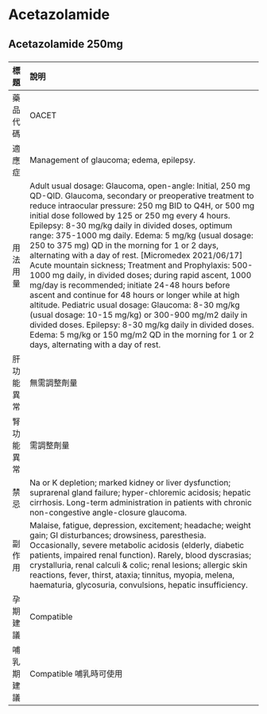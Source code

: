 # Acetazolamide

## Acetazolamide 250mg

##### 

| 標題       | 說明                                                                                                                                                                                                                                                                                                                                                                                                                                                                                                                                                                                                                                                                                                                                                                                                                                                                                                                                                             |
|:-----------|:-----------------------------------------------------------------------------------------------------------------------------------------------------------------------------------------------------------------------------------------------------------------------------------------------------------------------------------------------------------------------------------------------------------------------------------------------------------------------------------------------------------------------------------------------------------------------------------------------------------------------------------------------------------------------------------------------------------------------------------------------------------------------------------------------------------------------------------------------------------------------------------------------------------------------------------------------------------------|
| 藥品代碼   | OACET                                                                                                                                                                                                                                                                                                                                                                                                                                                                                                                                                                                                                                                                                                                                                                                                                                                                                                                                                            |
| 適應症     | Management of glaucoma; edema, epilepsy.                                                                                                                                                                                                                                                                                                                                                                                                                                                                                                                                                                                                                                                                                                                                                                                                                                                                                                                         |
| 用法用量   | Adult usual dosage: Glaucoma, open-angle: Initial, 250 mg QD-QID. Glaucoma, secondary or preoperative treatment to reduce intraocular pressure: 250 mg BID to Q4H, or 500 mg initial dose followed by 125 or 250 mg every 4 hours. Epilepsy: 8-30 mg/kg daily in divided doses, optimum range: 375-1000 mg daily. Edema: 5 mg/kg (usual dosage: 250 to 375 mg) QD in the morning for 1 or 2 days, alternating with a day of rest. [Micromedex 2021/06/17] Acute mountain sickness; Treatment and Prophylaxis: 500-1000 mg daily, in divided doses; during rapid ascent, 1000 mg/day is recommended; initiate 24-48 hours before ascent and continue for 48 hours or longer while at high altitude. Pediatric usual dosage: Glaucoma: 8-30 mg/kg (usual dosage: 10-15 mg/kg) or 300-900 mg/m2 daily in divided doses. Epilepsy: 8-30 mg/kg daily in divided doses. Edema: 5 mg/kg or 150 mg/m2 QD in the morning for 1 or 2 days, alternating with a day of rest. |
| 肝功能異常 | 無需調整劑量                                                                                                                                                                                                                                                                                                                                                                                                                                                                                                                                                                                                                                                                                                                                                                                                                                                                                                                                                     |
| 腎功能異常 | 需調整劑量                                                                                                                                                                                                                                                                                                                                                                                                                                                                                                                                                                                                                                                                                                                                                                                                                                                                                                                                                       |
| 禁忌       | Na or K depletion; marked kidney or liver dysfunction; suprarenal gland failure; hyper-chloremic acidosis; hepatic cirrhosis. Long-term administration in patients with chronic non-congestive angle-closure glaucoma.                                                                                                                                                                                                                                                                                                                                                                                                                                                                                                                                                                                                                                                                                                                                           |
| 副作用     | Malaise, fatigue, depression, excitement; headache; weight gain; GI disturbances; drowsiness, paresthesia. Occasionally, severe metabolic acidosis (elderly, diabetic patients, impaired renal function). Rarely, blood dyscrasias; crystalluria, renal calculi & colic; renal lesions; allergic skin reactions, fever, thirst, ataxia; tinnitus, myopia, melena, haematuria, glycosuria, convulsions, hepatic insufficiency.                                                                                                                                                                                                                                                                                                                                                                                                                                                                                                                                    |
| 孕期建議   | Compatible                                                                                                                                                                                                                                                                                                                                                                                                                                                                                                                                                                                                                                                                                                                                                                                                                                                                                                                                                       |
| 哺乳期建議 | Compatible 哺乳時可使用                                                                                                                                                                                                                                                                                                                                                                                                                                                                                                                                                                                                                                                                                                                                                                                                                                                                                                                                          |

